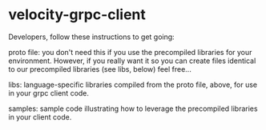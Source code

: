 # velocity-grpc-client
Developers, follow these instructions to get going:

proto file: you don't need this if you use the precompiled libraries for your environment. However, if you really want it so you can create files identical to our precompiled libraries (see libs, below) feel free...

libs: language-specific libraries compiled from the proto file, above, for use in your grpc client code.

samples: sample code illustrating how to leverage the precompiled libraries in your client code.
